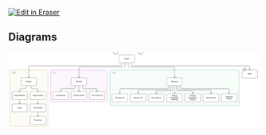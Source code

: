 <p><a target="_blank" href="https://app.eraser.io/workspace/tsEAJHy38keqM8YxYlvX" id="edit-in-eraser-github-link"><img alt="Edit in Eraser" src="https://firebasestorage.googleapis.com/v0/b/second-petal-295822.appspot.com/o/images%2Fgithub%2FOpen%20in%20Eraser.svg?alt=media&amp;token=968381c8-a7e7-472a-8ed6-4a6626da5501"></a></p>




<!-- eraser-additional-content -->
## Diagrams
<!-- eraser-additional-files -->
<a href="/diagram-flowchart-1.eraserdiagram" data-element-id="c9Ge5zLw1A8s1dOIvOvv1"><img src="/.eraser/tsEAJHy38keqM8YxYlvX___r2YD0vBMUsTE3zh3DOHJTrjaKc62___---diagram----645e9a6ab817aa00da40cea4bf845437.png" alt="" data-element-id="c9Ge5zLw1A8s1dOIvOvv1" /></a>
<!-- end-eraser-additional-files -->
<!-- end-eraser-additional-content -->
<!--- Eraser file: https://app.eraser.io/workspace/tsEAJHy38keqM8YxYlvX --->